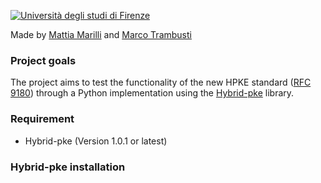 [![Università degli studi di Firenze](https://i.imgur.com/1NmBfH0.png)](https://ingegneria.unifi.it)

Made by [Mattia Marilli](https://github.com/mattiamarilli) and [Marco Trambusti](https://github.com/MarcoTrambusti)

### Project goals
The project aims to test the functionality of the new HPKE standard ([RFC 9180](https://datatracker.ietf.org/doc/rfc9180/)) through a Python implementation using the [Hybrid-pke](https://github.com/capeprivacy/hybrid-pke) library.

### Requirement
 - Hybrid-pke (Version 1.0.1 or latest)
 
### Hybrid-pke installation
